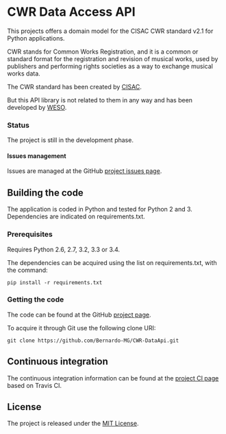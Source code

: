 # CWR Data Access API

This projects offers a domain model for the CISAC CWR standard v2.1 for Python applications.

CWR stands for Common Works Registration, and it is a common or standard format for the registration and revision of musical works, used by publishers and performing rights societies as a way to exchange musical works data.

The CWR standard has been created by [CISAC][].

But this API library is not related to them in any way and has been developed by [WESO][].

### Status
The project is still in the development phase.

#### Issues management
Issues are managed at the GitHub [project issues page][].

## Building the code
The application is coded in Python and tested for Python 2 and 3. Dependencies are indicated on requirements.txt.

### Prerequisites
Requires Python 2.6, 2.7, 3.2, 3.3 or 3.4.

The dependencies can be acquired using the list on requirements.txt, with the command:

`pip install -r requirements.txt`

### Getting the code
The code can be found at the GitHub [project page][].

To acquire it through Git use the following clone URI:

`git clone https://github.com/Bernardo-MG/CWR-DataApi.git`

## Continuous integration
The continuous integration information can be found at the [project CI page][] based on Travis CI.

## License
The project is released under the [MIT License][].

[CISAC]: http://www.cisac.org/
[MIT License]: http://www.opensource.org/licenses/mit-license.php
[project CI page]: https://travis-ci.org/Bernardo-MG/CWR-DataApi
[project issues page]: https://travis-ci.org/weso/CWR-DataApi/issues
[project page]: https://github.com/Bernardo-MG/CWR-DataApi
[WESO]: http://www.weso.es/